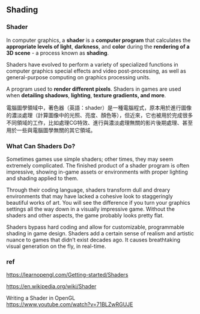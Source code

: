 ## Shading


### Shader
In computer graphics, a **shader** is a **computer program** that calculates the **appropriate levels of light**, **darkness**, and **color** during the **rendering of a 3D scene** - a process known as **shading**.

Shaders have evolved to perform a variety of specialized functions in computer graphics special effects and video post-processing, as well as general-purpose computing on graphics processing units.


A program used to **render different pixels**. Shaders in games are used when **detailing shadows**, **lighting**, **texture gradients, and more**.

電腦圖學領域中，著色器（英語：shader）是一種電腦程式，原本用於進行圖像的濃淡處理（計算圖像中的光照、亮度、顏色等），但近來，它也被用於完成很多不同領域的工作，比如處理CG特效、進行與濃淡處理無關的影片後期處理、甚至用於一些與電腦圖學無關的其它領域。

### What Can Shaders Do?
Sometimes games use simple shaders; other times, they may seem extremely complicated. The finished product of a shader program is often impressive, showing in-game assets or environments with proper lighting and shading applied to them.

Through their coding language, shaders transform dull and dreary environments that may have lacked a cohesive look to staggeringly beautiful works of art. You will see the difference if you turn your graphics settings all the way down in a visually impressive game. Without the shaders and other aspects, the game probably looks pretty flat.

Shaders bypass hard coding and allow for customizable, programmable shading in game design. Shaders add a certain sense of realism and artistic nuance to games that didn’t exist decades ago. It causes breathtaking visual generation on the fly, in real-time.



### ref
https://learnopengl.com/Getting-started/Shaders

https://en.wikipedia.org/wiki/Shader

Writing a Shader in OpenGL \
https://www.youtube.com/watch?v=71BLZwRGUJE
